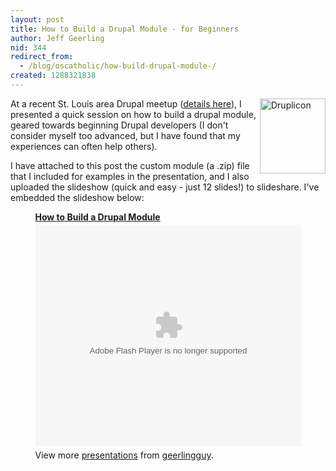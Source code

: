 ```yaml
---
layout: post
title: How to Build a Drupal Module - for Beginners
author: Jeff Geerling
nid: 344
redirect_from:
  - /blog/oscatholic/how-build-drupal-module-/
created: 1288321838
---
```

<p><img alt="Druplicon" src="http://www.opensourcecatholic.com/sites/opensourcecatholic.com/files/user-uploads/oscatholic/druplicon.small_.png" style="border-top-width: 0px; border-right-width: 0px; border-bottom-width: 0px; border-left-width: 0px; border-top-style: solid; border-right-style: solid; border-bottom-style: solid; border-left-style: solid; float: right; width: 105px; height: 120px; " title="" />At a recent St. Louis area Drupal meetup (<a href="http://groups.drupal.org/node/97899">details here</a>), I presented a quick session on how to build a drupal module, geared towards beginning Drupal developers (I don&#39;t consider myself too advanced, but I have found that my experiences can often help others).</p>
<p>I have attached to this post the custom module (a .zip) file that I included for examples in the presentation, and I also uploaded the slideshow (quick and easy - just 12 slides!) to slideshare. I&#39;ve embedded the slideshow below:</p>
<div id="__ss_5601974" style="width:425px; margin: 0 auto;"><strong style="display:block;margin:12px 0 4px"><a href="http://www.slideshare.net/geerlingguy/how-to-build-a-drupal-module" title="How to Build a Drupal Module">How to Build a Drupal Module</a></strong><object height="355" id="__sse5601974" width="425"><param name="movie" value="http://static.slidesharecdn.com/swf/ssplayer2.swf?doc=buildadrupalmodule-101028202255-phpapp02&amp;rel=0&amp;stripped_title=how-to-build-a-drupal-module&amp;userName=geerlingguy" /><param name="allowFullScreen" value="true" /><param name="allowScriptAccess" value="always" /><embed allowfullscreen="true" allowscriptaccess="always" height="355" name="__sse5601974" src="http://static.slidesharecdn.com/swf/ssplayer2.swf?doc=buildadrupalmodule-101028202255-phpapp02&amp;rel=0&amp;stripped_title=how-to-build-a-drupal-module&amp;userName=geerlingguy" type="application/x-shockwave-flash" width="425"></embed></object>
<div style="padding:5px 0 12px">View more <a href="http://www.slideshare.net/">presentations</a> from <a href="http://www.slideshare.net/geerlingguy">geerlingguy</a>.</div>
</div>
